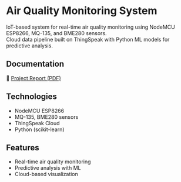# Air Quality Monitoring System

IoT-based system for real-time air quality monitoring using NodeMCU ESP8266, MQ-135, and BME280 sensors.  
Cloud data pipeline built on ThingSpeak with Python ML models for predictive analysis.

## Documentation
📄 [Project Report (PDF)](docs/airquality.pdf)

## Technologies
- NodeMCU ESP8266
- MQ-135, BME280 sensors
- ThingSpeak Cloud
- Python (scikit-learn)

## Features
- Real-time air quality monitoring
- Predictive analysis with ML
- Cloud-based visualization
